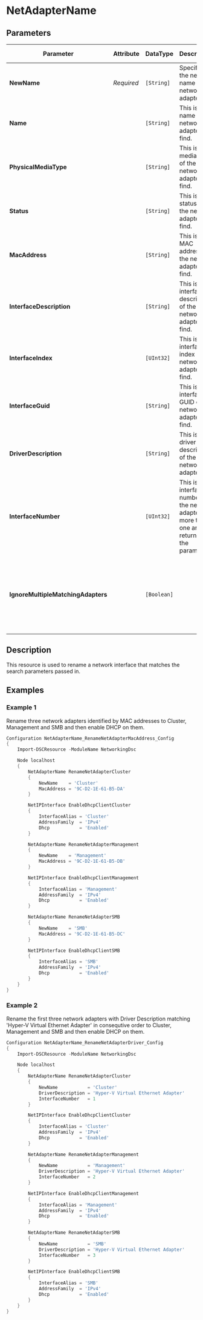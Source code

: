 # NetAdapterName

## Parameters

| Parameter                          | Attribute  | DataType    | Description                                                                                          | Allowed Values                                                                                                |
| ---------------------------------- | ---------- | ----------- | ---------------------------------------------------------------------------------------------------- | ------------------------------------------------------------------------------------------------------------- |
| **NewName**                        | *Required* | `[String]`  | Specifies the new name of the network adapter.                                                       |                                                                                                               |
| **Name**                           |            | `[String]`  | This is the name of the network adapter to find.                                                     |                                                                                                               |
| **PhysicalMediaType**              |            | `[String]`  | This is the media type of the network adapter to find.                                               |                                                                                                               |
| **Status**                         |            | `[String]`  | This is the status of the network adapter to find.                                                   | `Up`, `Disconnected`, `Disabled`                                                                              |
| **MacAddress**                     |            | `[String]`  | This is the MAC address of the network adapter to find.                                              |                                                                                                               |
| **InterfaceDescription**           |            | `[String]`  | This is the interface description of the network adapter to find.                                    |                                                                                                               |
| **InterfaceIndex**                 |            | `[UInt32]`  | This is the interface index of the network adapter to find.                                          |                                                                                                               |
| **InterfaceGuid**                  |            | `[String]`  | This is the interface GUID of the network adapter to find.                                           |                                                                                                               |
| **DriverDescription**              |            | `[String]`  | This is the driver description of the network adapter.                                               |                                                                                                               |
| **InterfaceNumber**                |            | `[UInt32]`  | This is the interface number of the network adapter if more than one are returned by the parameters. |                                                                                                               |
| **IgnoreMultipleMatchingAdapters** |            | `[Boolean]` |                                                                                                      | This switch will suppress an error occurring if more than one matching adapter matches the parameters passed. |  |

## Description

This resource is used to rename a network interface that matches the search parameters passed in.

## Examples

### Example 1

Rename three network adapters identified by MAC addresses to
Cluster, Management and SMB and then enable DHCP on them.

```powershell
Configuration NetAdapterName_RenameNetAdapterMacAddress_Config
{
    Import-DSCResource -ModuleName NetworkingDsc

    Node localhost
    {
        NetAdapterName RenameNetAdapterCluster
        {
            NewName    = 'Cluster'
            MacAddress = '9C-D2-1E-61-B5-DA'
        }

        NetIPInterface EnableDhcpClientCluster
        {
            InterfaceAlias = 'Cluster'
            AddressFamily  = 'IPv4'
            Dhcp           = 'Enabled'
        }

        NetAdapterName RenameNetAdapterManagement
        {
            NewName    = 'Management'
            MacAddress = '9C-D2-1E-61-B5-DB'
        }

        NetIPInterface EnableDhcpClientManagement
        {
            InterfaceAlias = 'Management'
            AddressFamily  = 'IPv4'
            Dhcp           = 'Enabled'
        }

        NetAdapterName RenameNetAdapterSMB
        {
            NewName    = 'SMB'
            MacAddress = '9C-D2-1E-61-B5-DC'
        }

        NetIPInterface EnableDhcpClientSMB
        {
            InterfaceAlias = 'SMB'
            AddressFamily  = 'IPv4'
            Dhcp           = 'Enabled'
        }
    }
}
```

### Example 2

Rename the first three network adapters with Driver Description matching
'Hyper-V Virtual Ethernet Adapter' in consequtive order to Cluster, Management
and SMB and then enable DHCP on them.

```powershell
Configuration NetAdapterName_RenameNetAdapterDriver_Config
{
    Import-DSCResource -ModuleName NetworkingDsc

    Node localhost
    {
        NetAdapterName RenameNetAdapterCluster
        {
            NewName           = 'Cluster'
            DriverDescription = 'Hyper-V Virtual Ethernet Adapter'
            InterfaceNumber   = 1
        }

        NetIPInterface EnableDhcpClientCluster
        {
            InterfaceAlias = 'Cluster'
            AddressFamily  = 'IPv4'
            Dhcp           = 'Enabled'
        }

        NetAdapterName RenameNetAdapterManagement
        {
            NewName           = 'Management'
            DriverDescription = 'Hyper-V Virtual Ethernet Adapter'
            InterfaceNumber   = 2
        }

        NetIPInterface EnableDhcpClientManagement
        {
            InterfaceAlias = 'Management'
            AddressFamily  = 'IPv4'
            Dhcp           = 'Enabled'
        }

        NetAdapterName RenameNetAdapterSMB
        {
            NewName           = 'SMB'
            DriverDescription = 'Hyper-V Virtual Ethernet Adapter'
            InterfaceNumber   = 3
        }

        NetIPInterface EnableDhcpClientSMB
        {
            InterfaceAlias = 'SMB'
            AddressFamily  = 'IPv4'
            Dhcp           = 'Enabled'
        }
    }
}
```

